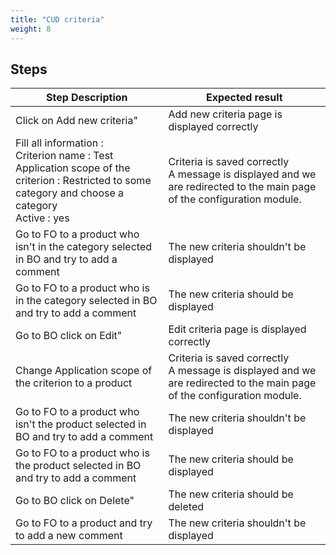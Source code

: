 ```yaml
---
title: "CUD criteria"
weight: 8
---
```

## Steps
| Step Description | Expected result |
| ----- | ----- |
| Click on Add new criteria" | Add new criteria page is displayed correctly |
| Fill all information :<br>Criterion name : Test<br>Application scope of the criterion : Restricted to some category and choose a category<br>Active : yes | Criteria is saved correctly<br>A message is displayed and we are redirected to the main page of the configuration module. |
| Go to FO to a product who isn't in the category selected in BO and try to add a comment | The new criteria shouldn't be displayed |
| Go to FO to a product who is in the category selected in BO and try to add a comment | The new criteria should be displayed |
| Go to BO click on Edit" | Edit criteria page is displayed correctly |
| Change Application scope of the criterion to a product | Criteria is saved correctly<br>A message is displayed and we are redirected to the main page of the configuration module. |
| Go to FO to a product who isn't the product selected in BO and try to add a comment | The new criteria shouldn't be displayed |
| Go to FO to a product who is the product selected in BO and try to add a comment | The new criteria should be displayed |
| Go to BO click on Delete" | The new criteria should be deleted |
| Go to FO to a product and try to add a new comment | The new criteria shouldn't be displayed |
